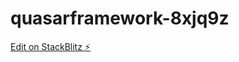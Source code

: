 # quasarframework-8xjq9z

[Edit on StackBlitz ⚡️](https://stackblitz.com/edit/quasarframework-8xjq9z)